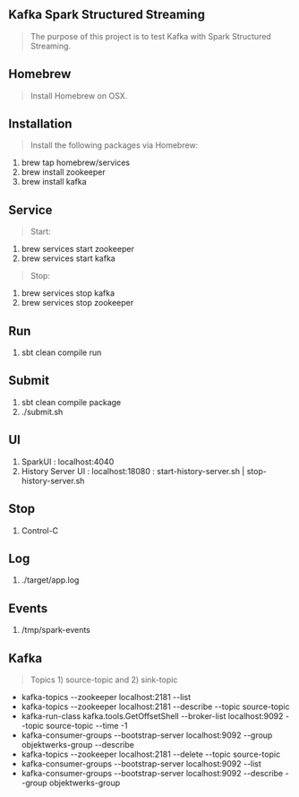 Kafka Spark Structured Streaming
--------------------------------
>The purpose of this project is to test Kafka with Spark Structured Streaming.

Homebrew
--------
>Install Homebrew on OSX.

Installation
------------
>Install the following packages via Homebrew:

1. brew tap homebrew/services
2. brew install zookeeper
3. brew install kafka

Service
-------
>Start:

1. brew services start zookeeper
2. brew services start kafka

>Stop:

1. brew services stop kafka
2. brew services stop zookeeper

Run
---
1. sbt clean compile run

Submit
------
1. sbt clean compile package
2. ./submit.sh

UI
--
1. SparkUI : localhost:4040
2. History Server UI : localhost:18080 : start-history-server.sh | stop-history-server.sh

Stop
----
1. Control-C
 
Log
---
1. ./target/app.log

Events
------
1. /tmp/spark-events

Kafka
-----
>Topics 1) source-topic and 2) sink-topic

* kafka-topics --zookeeper localhost:2181 --list
* kafka-topics --zookeeper localhost:2181 --describe --topic source-topic
* kafka-run-class kafka.tools.GetOffsetShell --broker-list localhost:9092 --topic source-topic --time -1
* kafka-consumer-groups --bootstrap-server localhost:9092 --group objektwerks-group --describe
* kafka-topics --zookeeper localhost:2181 --delete --topic source-topic
* kafka-consumer-groups --bootstrap-server localhost:9092 --list
* kafka-consumer-groups --bootstrap-server localhost:9092 --describe --group objektwerks-group